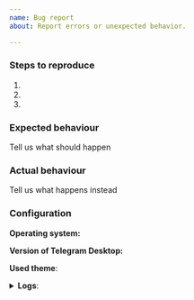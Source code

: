 ```yaml
---
name: Bug report
about: Report errors or unexpected behavior.

---
```


<!--
Thanks for reporting issues of Telegram Desktop!

To make it easier for us to help you please enter detailed information below.
--> 
### Steps to reproduce
1. 
2. 
3. 

### Expected behaviour
Tell us what should happen

### Actual behaviour
Tell us what happens instead

### Configuration
**Operating system:**

**Version of Telegram Desktop:**

**Used theme**:

<details><summary><b>Logs</b>:</summary>
Insert log.txt here (if necessary)
</details>
